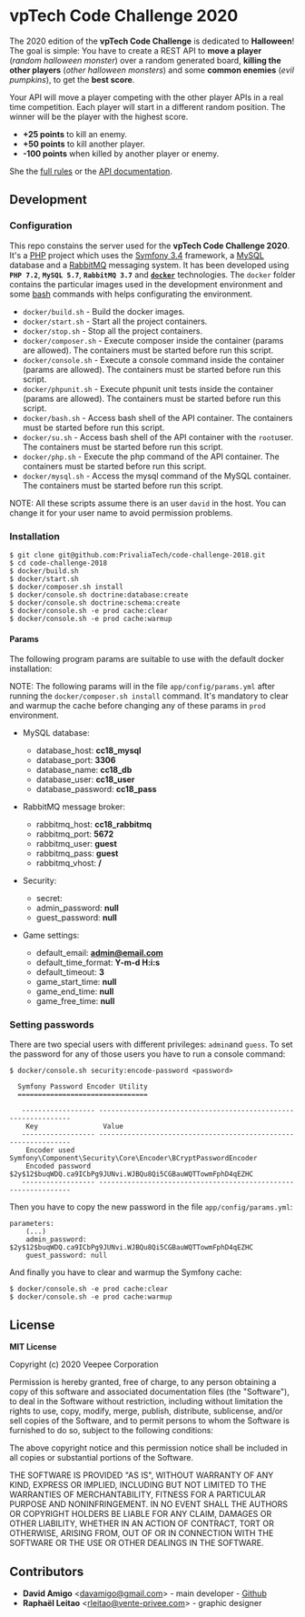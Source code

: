 
# vpTech Code Challenge 2020

The 2020 edition of the **vpTech Code Challenge** is dedicated to **Halloween**!
The goal is simple:
You have to create a REST API
to **move a player** (_random halloween monster_)
over a random generated board,
**killing the other players** (_other halloween monsters_)
and some **common enemies** (_evil pumpkins_),
to get the **best score**.

Your API will move a player competing with the other player APIs in a real time competition.
Each player will start in a different random position.
The winner will be the player with the highest score.

* **+25 points** to kill an enemy.
* **+50 points** to kill another player.
* **-100 points** when killed by another player or enemy.

She the [full rules](docs/rules.md) or the [API documentation](docs/api.md).

## Development

### Configuration

This repo constains the server used for the **vpTech Code Challenge 2020**.
It's a [PHP](http://php.net/) project which uses the [Symfony 3.4](https://symfony.com/) framework, a [MySQL](https://www.mysql.com/) database and a [RabbitMQ](https://www.rabbitmq.com/) messaging system.
It has been developed using **`PHP 7.2`**, **`MySQL 5.7`**, **`RabbitMQ 3.7`** and **[`docker`](https://www.docker.com/)** technologies.
The `docker` folder contains the particular images used in the development environment and some [bash](https://www.gnu.org/software/bash/) commands with helps configurating the environment.

- `docker/build.sh` - Build the docker images.
- `docker/start.sh` - Start all the project containers.
- `docker/stop.sh` - Stop all the project containers.
- `docker/composer.sh` - Execute composer inside the container (params are allowed). The containers must be started before run this script.
- `docker/console.sh` - Execute a console command inside the container (params are allowed). The containers must be started before run this script.
- `docker/phpunit.sh` - Execute phpunit unit tests inside the container (params are allowed). The containers must be started before run this script.
- `docker/bash.sh` - Access bash shell of the API container. The containers must be started before run this script.
- `docker/su.sh` - Access bash shell of the API container with the `root`user. The containers must be started before run this script.
- `docker/php.sh` - Execute the php command of the API container. The containers must be started before run this script.
- `docker/mysql.sh` - Access the mysql command of the MySQL container. The containers must be started before run this script.

NOTE: All these scripts assume there is an user `david` in the host.
You can change it for your user name to avoid permission problems.

### Installation

```
$ git clone git@github.com:PrivaliaTech/code-challenge-2018.git
$ cd code-challenge-2018
$ docker/build.sh
$ docker/start.sh
$ docker/composer.sh install
$ docker/console.sh doctrine:database:create
$ docker/console.sh doctrine:schema:create
$ docker/console.sh -e prod cache:clear
$ docker/console.sh -e prod cache:warmup
```

#### Params

The following program params are suitable to use with the default docker installation:

NOTE: The following params will in the file `app/config/params.yml` after running
the `docker/composer.sh install` command.
It's mandatory to clear and warmup the cache before changing any of these params
in `prod` environment.

* MySQL database:
    * database_host: **cc18_mysql**
    * database_port: **3306**
    * database_name: **cc18_db**
    * database_user: **cc18_user**
    * database_password: **cc18_pass**

* RabbitMQ message broker:
    * rabbitmq_host: **cc18_rabbitmq**
    * rabbitmq_port: **5672**
    * rabbitmq_user: **guest**
    * rabbitmq_pass: **guest**
    * rabbitmq_vhost: **/**

* Security:
    * secret: **<super-secret-string>**
    * admin_password: **null**
    * guest_password: **null**

* Game settings:
    * default_email: **<admin@email.com>**
    * default_time_format: **Y-m-d H:i:s**
    * default_timeout: **3**
    * game_start_time: **null**
    * game_end_time: **null**
    * game_free_time: **null**

### Setting passwords

There are two special users with different privileges: `admin`and `guess`.
To set the password for any of those users you have to run a console command:

```
$ docker/console.sh security:encode-password <password>
  
  Symfony Password Encoder Utility
  ================================
  
   ------------------ ---------------------------------------------------------------
    Key                Value
   ------------------ ---------------------------------------------------------------
    Encoder used       Symfony\Component\Security\Core\Encoder\BCryptPasswordEncoder
    Encoded password   $2y$12$buqWDQ.ca9ICbPg9JUNvi.WJBQu8Qi5CGBauWQTTowmFphD4qEZHC
   ------------------ ---------------------------------------------------------------
```

Then you have to copy the new password in the file `app/config/params.yml`:

```
parameters:
    (...)
    admin_password: $2y$12$buqWDQ.ca9ICbPg9JUNvi.WJBQu8Qi5CGBauWQTTowmFphD4qEZHC
    guest_password: null
```

And finally you have to clear and warmup the Symfony cache:

```
$ docker/console.sh -e prod cache:clear
$ docker/console.sh -e prod cache:warmup
```

## License

**MIT License**

Copyright (c) 2020 Veepee Corporation

Permission is hereby granted, free of charge, to any person obtaining a copy
of this software and associated documentation files (the "Software"), to deal
in the Software without restriction, including without limitation the rights
to use, copy, modify, merge, publish, distribute, sublicense, and/or sell
copies of the Software, and to permit persons to whom the Software is
furnished to do so, subject to the following conditions:

The above copyright notice and this permission notice shall be included in all
copies or substantial portions of the Software.

THE SOFTWARE IS PROVIDED "AS IS", WITHOUT WARRANTY OF ANY KIND, EXPRESS OR
IMPLIED, INCLUDING BUT NOT LIMITED TO THE WARRANTIES OF MERCHANTABILITY,
FITNESS FOR A PARTICULAR PURPOSE AND NONINFRINGEMENT. IN NO EVENT SHALL THE
AUTHORS OR COPYRIGHT HOLDERS BE LIABLE FOR ANY CLAIM, DAMAGES OR OTHER
LIABILITY, WHETHER IN AN ACTION OF CONTRACT, TORT OR OTHERWISE, ARISING FROM,
OUT OF OR IN CONNECTION WITH THE SOFTWARE OR THE USE OR OTHER DEALINGS IN THE
SOFTWARE.

## Contributors

* **David Amigo** <[davamigo@gmail.com](mailto:davamigo@gmail.com)> - main developer - [Github](https://github.com/davamigo)
* **Raphaël Leitao** <[rleitao@vente-privee.com](mailto:rleitao@vente-privee.com)> - graphic designer

